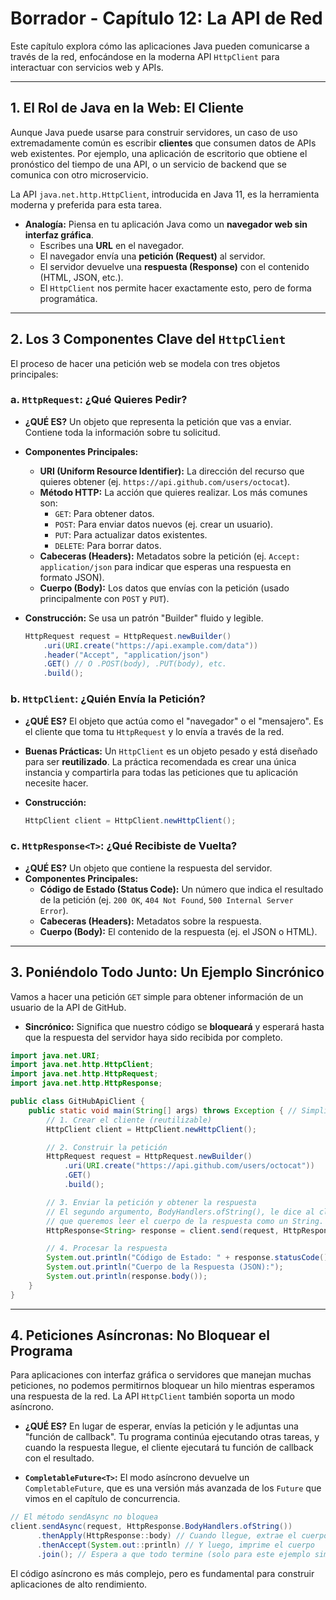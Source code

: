 # Borrador - Capítulo 12: La API de Red

Este capítulo explora cómo las aplicaciones Java pueden comunicarse a través de la red, enfocándose en la moderna API `HttpClient` para interactuar con servicios web y APIs.

---

## 1. El Rol de Java en la Web: El Cliente

Aunque Java puede usarse para construir servidores, un caso de uso extremadamente común es escribir **clientes** que consumen datos de APIs web existentes. Por ejemplo, una aplicación de escritorio que obtiene el pronóstico del tiempo de una API, o un servicio de backend que se comunica con otro microservicio.

La API `java.net.http.HttpClient`, introducida en Java 11, es la herramienta moderna y preferida para esta tarea.

*   **Analogía:** Piensa en tu aplicación Java como un **navegador web sin interfaz gráfica**.
    *   Escribes una **URL** en el navegador.
    *   El navegador envía una **petición (Request)** al servidor.
    *   El servidor devuelve una **respuesta (Response)** con el contenido (HTML, JSON, etc.).
    *   El `HttpClient` nos permite hacer exactamente esto, pero de forma programática.

---

## 2. Los 3 Componentes Clave del `HttpClient`

El proceso de hacer una petición web se modela con tres objetos principales:

### a. `HttpRequest`: ¿Qué Quieres Pedir?

*   **¿QUÉ ES?** Un objeto que representa la petición que vas a enviar. Contiene toda la información sobre tu solicitud.
*   **Componentes Principales:**
    *   **URI (Uniform Resource Identifier):** La dirección del recurso que quieres obtener (ej. `https://api.github.com/users/octocat`).
    *   **Método HTTP:** La acción que quieres realizar. Los más comunes son:
        *   `GET`: Para obtener datos.
        *   `POST`: Para enviar datos nuevos (ej. crear un usuario).
        *   `PUT`: Para actualizar datos existentes.
        *   `DELETE`: Para borrar datos.
    *   **Cabeceras (Headers):** Metadatos sobre la petición (ej. `Accept: application/json` para indicar que esperas una respuesta en formato JSON).
    *   **Cuerpo (Body):** Los datos que envías con la petición (usado principalmente con `POST` y `PUT`).

*   **Construcción:** Se usa un patrón "Builder" fluido y legible.
    ```java
    HttpRequest request = HttpRequest.newBuilder()
        .uri(URI.create("https://api.example.com/data"))
        .header("Accept", "application/json")
        .GET() // O .POST(body), .PUT(body), etc.
        .build();
    ```

### b. `HttpClient`: ¿Quién Envía la Petición?

*   **¿QUÉ ES?** El objeto que actúa como el "navegador" o el "mensajero". Es el cliente que toma tu `HttpRequest` y lo envía a través de la red.
*   **Buenas Prácticas:** Un `HttpClient` es un objeto pesado y está diseñado para ser **reutilizado**. La práctica recomendada es crear una única instancia y compartirla para todas las peticiones que tu aplicación necesite hacer.

*   **Construcción:**
    ```java
    HttpClient client = HttpClient.newHttpClient();
    ```

### c. `HttpResponse<T>`: ¿Qué Recibiste de Vuelta?

*   **¿QUÉ ES?** Un objeto que contiene la respuesta del servidor.
*   **Componentes Principales:**
    *   **Código de Estado (Status Code):** Un número que indica el resultado de la petición (ej. `200 OK`, `404 Not Found`, `500 Internal Server Error`).
    *   **Cabeceras (Headers):** Metadatos sobre la respuesta.
    *   **Cuerpo (Body):** El contenido de la respuesta (ej. el JSON o HTML).

---

## 3. Poniéndolo Todo Junto: Un Ejemplo Sincrónico

Vamos a hacer una petición `GET` simple para obtener información de un usuario de la API de GitHub.

*   **Sincrónico:** Significa que nuestro código se **bloqueará** y esperará hasta que la respuesta del servidor haya sido recibida por completo.

```java
import java.net.URI;
import java.net.http.HttpClient;
import java.net.http.HttpRequest;
import java.net.http.HttpResponse;

public class GitHubApiClient {
    public static void main(String[] args) throws Exception { // Simplificado para el ejemplo
        // 1. Crear el cliente (reutilizable)
        HttpClient client = HttpClient.newHttpClient();

        // 2. Construir la petición
        HttpRequest request = HttpRequest.newBuilder()
            .uri(URI.create("https://api.github.com/users/octocat"))
            .GET()
            .build();

        // 3. Enviar la petición y obtener la respuesta
        // El segundo argumento, BodyHandlers.ofString(), le dice al cliente
        // que queremos leer el cuerpo de la respuesta como un String.
        HttpResponse<String> response = client.send(request, HttpResponse.BodyHandlers.ofString());

        // 4. Procesar la respuesta
        System.out.println("Código de Estado: " + response.statusCode());
        System.out.println("Cuerpo de la Respuesta (JSON):");
        System.out.println(response.body());
    }
}
```

---

## 4. Peticiones Asíncronas: No Bloquear el Programa

Para aplicaciones con interfaz gráfica o servidores que manejan muchas peticiones, no podemos permitirnos bloquear un hilo mientras esperamos una respuesta de la red. La API `HttpClient` también soporta un modo asíncrono.

*   **¿QUÉ ES?** En lugar de esperar, envías la petición y le adjuntas una "función de callback". Tu programa continúa ejecutando otras tareas, y cuando la respuesta llegue, el cliente ejecutará tu función de callback con el resultado.

*   **`CompletableFuture<T>`:** El modo asíncrono devuelve un `CompletableFuture`, que es una versión más avanzada de los `Future` que vimos en el capítulo de concurrencia.

```java
// El método sendAsync no bloquea
client.sendAsync(request, HttpResponse.BodyHandlers.ofString())
      .thenApply(HttpResponse::body) // Cuando llegue, extrae el cuerpo
      .thenAccept(System.out::println) // Y luego, imprime el cuerpo
      .join(); // Espera a que todo termine (solo para este ejemplo simple)
```
El código asíncrono es más complejo, pero es fundamental para construir aplicaciones de alto rendimiento.

